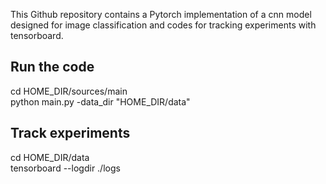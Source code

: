 This Github repository contains a Pytorch implementation of a cnn model designed for image classification and codes for tracking experiments with tensorboard.

## Run the code
cd HOME_DIR/sources/main </br>
python main.py -data_dir "HOME_DIR/data"

## Track experiments
cd HOME_DIR/data </br>
tensorboard --logdir ./logs
